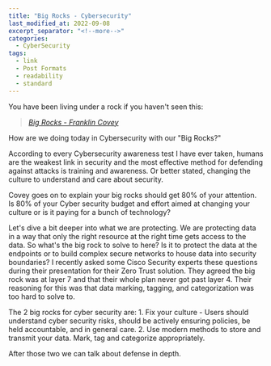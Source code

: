 ```yaml
---
title: "Big Rocks - Cybersecurity"
last_modified_at: 2022-09-08
excerpt_separator: "<!--more-->"
categories:
  - CyberSecurity
tags:
  - link
  - Post Formats
  - readability
  - standard
---
```


You have been living under a rock if you haven't seen this:
 > <cite><a href="https://resources.franklincovey.com/the-8th-habit/big-rocks-stephen-r-covey">Big Rocks - Franklin Covey</a></cite>

How are we doing today in Cybersecurity with our "Big Rocks?" 
<!--more-->
According to every Cybersecurity awareness test I have ever taken, humans are the weakest link in security and the most effective method for defending against attacks is training and awareness. Or better stated, changing the culture to understand and care about security. 

Covey goes on to explain your big rocks should get 80% of your attention. Is 80% of your Cyber security budget and effort aimed at changing your culture or is it paying for a bunch of technology?

Let's dive a bit deeper into what we are protecting. We are protecting data in a way that only the right resource at the right time gets access to the data. So what's the big rock to solve to here? Is it to protect the data at the endpoints or to build complex secure networks to house data into security boundaries? I recently asked some Cisco Security experts these questions during their presentation for their Zero Trust solution. They agreed the big rock was at layer 7 and that their whole plan never got past layer 4. Their reasoning for this was that data marking, tagging, and categorization was too hard to solve to. 
<!--more-->
The 2 big rocks for cyber security are: 
	1. Fix your culture - Users should understand cyber security risks, should be actively ensuring policies, be held accountable, and in general care. 
	2. Use modern methods to store and transmit your data. Mark, tag and categorize appropriately. 

After those two we can talk about defense in depth.
